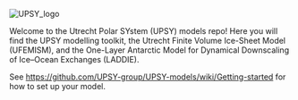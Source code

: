 ![UPSY_logo](https://github.com/user-attachments/assets/09966a0d-c975-423f-a0f9-d5d2ab0176ec)

Welcome to the Utrecht Polar SYstem (UPSY) models repo! Here you will find the UPSY modelling toolkit, the
Utrecht Finite Volume Ice-Sheet Model (UFEMISM), and the One-Layer Antarctic Model for Dynamical
Downscaling of Ice–Ocean Exchanges (LADDIE).

See https://github.com/UPSY-group/UPSY-models/wiki/Getting-started for how to set up your model.

